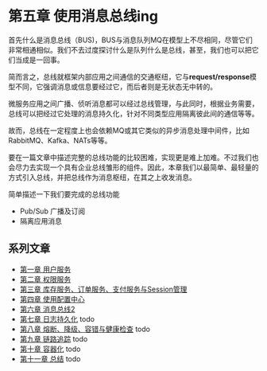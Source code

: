 # 第五章 使用消息总线ing

首先什么是消息总线（BUS)，BUS与消息队列MQ在模型上不尽相同，尽管它们非常相通相似。我们不去过度探讨什么是队列什么是总线，甚至，我们也可以把它们当成是一回事。

简而言之，总线就框架内部应用之间通信的交通枢纽，它与**request/response**模型不同，它强调消息或信息要经过它，而后者则是无状态无中转的。

微服务应用之间广播、侦听消息都可以经过总线管理，与此同时，根据业务需要，总线可以把经过它处理的消息持久化，针对不同类型应用隔离彼此间的通信等等。

故而，总线在一定程度上也会依赖MQ或其它类似的异步消息处理中间件，比如RabbitMQ、Kafka、NATs等等。

要在一篇文章中描述完整的总线功能的比较困难，实现更是难上加难。不过我们也会尽力去实现一个具有企业总线雏形的组件。因此，本章我们以最简单、最轻量的方式引入总线，并把总线作为消息枢纽，在其之上收发消息。

简单描述一下我们要完成的总线功能

- Pub/Sub 广播及订阅
- 隔离应用消息

## 系列文章

- [第一章 用户服务][第一章]
- [第二章 权限服务][第二章]
- [第三章 库存服务、订单服务、支付服务与Session管理][第三章]
- [第四章 使用配置中心][第四章]
- [第六章 消息总线2][第六章]
- [第七章 日志持久化][第七章] todo
- [第八章 熔断、降级、容错与健康检查][第八章] todo
- [第九章 链路追踪][第九章] todo
- [第十章 容器化][第十章] todo
- [第十一章 总结][第十一章] todo

[第一章]: ../part1
[第二章]: ../part2
[第三章]: ../part3
[第四章]: ../part4
[第五章]: ../part5
[第六章]: ../part6
[第七章]: ../part7
[第八章]: ../part8
[第九章]: ../part9
[第十章]: ../part10
[第十一章]: ../part11